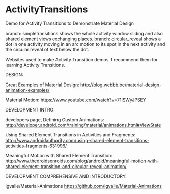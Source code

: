 # ActivityTransitions
Demo for Activity Transitions to Demonstrate Material Design

branch: simpletransitions shows the whole activity window sliding and also shared element views exchanging places.
branch: circular_reveal shows a dot in one activity moving in an arc motion to its spot in the next activity and the circular reveal of text below the dot.

Websites used to make Activity Transition demos. I recommend them for learning Activity Transitions.

DESIGN:

Great Examples of Material Design:
http://blog.webbb.be/material-design-animation-examples/

Material Motion:
https://www.youtube.com/watch?v=71ISWyJPSEY

DEVELOPMENT INTRO:

developers page, Defining Custom Animations:
http://developer.android.com/training/material/animations.html#ViewState

Using Shared Element Transitions in Activities and Fragments:
http://www.androidauthority.com/using-shared-element-transitions-activities-fragments-631996/

Meaningful Motion with Shared Element Transition:
http://www.thedroidsonroids.com/blog/android/meaningful-motion-with-shared-element-transition-and-circular-reveal-animation/

DEVELOPMENT COMPREHENSIVE AND INTRODUCTORY:

Igvalle/Material-Animations
https://github.com/lgvalle/Material-Animations
